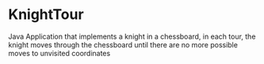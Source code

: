 # KnightTour
Java Application that implements a knight in a chessboard, in each tour, the knight moves through the chessboard until there are no more possible moves to unvisited coordinates

